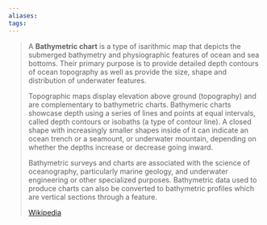 ```yaml
---
aliases: 
tags:
---
```

> A **Bathymetric chart** is a type of isarithmic map that depicts the submerged bathymetry and physiographic features of ocean and sea bottoms. Their primary purpose is to provide detailed depth contours of ocean topography as well as provide the size, shape and distribution of underwater features. 
>
> Topographic maps display elevation above ground (topography) and are complementary to bathymetric charts. Bathymeric charts showcase depth using a series of lines and points at equal intervals, called depth contours or isobaths (a type of contour line). A closed shape with increasingly smaller shapes inside of it can indicate an ocean trench or a seamount, or underwater mountain, depending on whether the depths increase or decrease going inward.
>
> 
>
> Bathymetric surveys and charts are associated with the science of oceanography, particularly marine geology, and underwater engineering or other specialized purposes. Bathymetric data used to produce charts can also be converted to bathymetric profiles which are vertical sections through a feature.
>
> [Wikipedia](https://en.wikipedia.org/wiki/Bathymetric%20chart)
